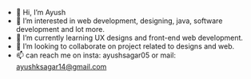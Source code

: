 - 👋 Hi, I’m Ayush
- 👀 I’m interested in web development, designing, java, software development and lot more.
- 🌱 I’m currently learning UX designs and front-end web development.
- 💞️ I’m looking to collaborate on project related to designs and web.
- 📫 can reach me on insta: ayushsagar05 or mail: ayushksagar14@gmail.com

<!---
itsmeAYUSH/itsmeAYUSH is a ✨ special ✨ repository because its `README.md` (this file) appears on your GitHub profile.
You can click the Preview link to take a look at your changes.
--->

